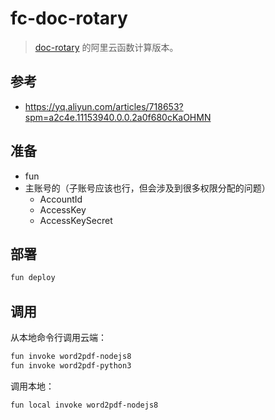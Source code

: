# fc-doc-rotary

> [doc-rotary](https://github.com/Jeff-Tian/doc-rotary) 的阿里云函数计算版本。

## 参考

- https://yq.aliyun.com/articles/718653?spm=a2c4e.11153940.0.0.2a0f680cKaOHMN

## 准备

- fun
- 主账号的（子账号应该也行，但会涉及到很多权限分配的问题）
  - AccountId
  - AccessKey
  - AccessKeySecret

## 部署

```bash
fun deploy
```

## 调用

从本地命令行调用云端：

```bash
fun invoke word2pdf-nodejs8
fun invoke word2pdf-python3
```

调用本地：

```bash
fun local invoke word2pdf-nodejs8
```
